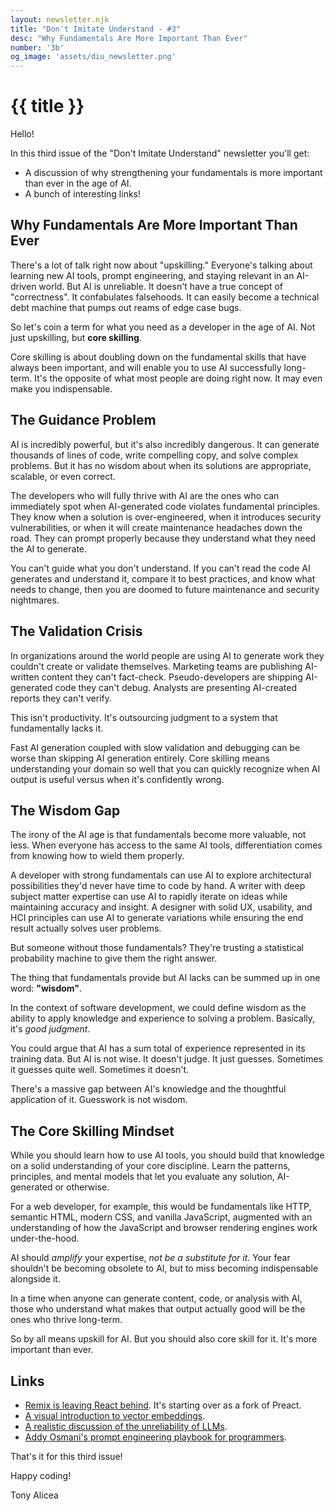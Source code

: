 ```yaml
---
layout: newsletter.njk
title: "Don't Imitate Understand - #3"
desc: "Why Fundamentals Are More Important Than Ever"
number: '3b'
og_image: 'assets/diu_newsletter.png'
---
```

# {{ title }}

Hello!
 
In this third issue of the "Don't Imitate Understand" newsletter you'll get:

- A discussion of why strengthening your fundamentals is more important than ever in the age of AI.
- A bunch of interesting links!

## Why Fundamentals Are More Important Than Ever

There's a lot of talk right now about "upskilling." Everyone's talking about learning new AI tools, prompt engineering, and staying relevant in an AI-driven world. But AI is unreliable. It doesn't have a true concept of "correctness". It confabulates falsehoods. It can easily become a technical debt machine that pumps out reams of edge case bugs.

So let's coin a term for what you need as a developer in the age of AI. Not just upskilling, but **core skilling**.

Core skilling is about doubling down on the fundamental skills that have always been important, and will enable you to use AI successfully long-term. It's the opposite of what most people are doing right now. It may even make you indispensable.

## The Guidance Problem

AI is incredibly powerful, but it's also incredibly dangerous. It can generate thousands of lines of code, write compelling copy, and solve complex problems. But it has no wisdom about when its solutions are appropriate, scalable, or even correct.

The developers who will fully thrive with AI are the ones who can immediately spot when AI-generated code violates fundamental principles. They know when a solution is over-engineered, when it introduces security vulnerabilities, or when it will create maintenance headaches down the road. They can prompt properly because they understand what they need the AI to generate.

You can't guide what you don't understand. If you can't read the code AI generates and understand it, compare it to best practices, and know what needs to change, then you are doomed to future maintenance and security nightmares.

## The Validation Crisis

In organizations around the world people are using AI to generate work they couldn't create or validate themselves. Marketing teams are publishing AI-written content they can't fact-check. Pseudo-developers are shipping AI-generated code they can't debug. Analysts are presenting AI-created reports they can't verify.

This isn't productivity. It's outsourcing judgment to a system that fundamentally lacks it.

Fast AI generation coupled with slow validation and debugging can be worse than skipping AI generation entirely. Core skilling means understanding your domain so well that you can quickly recognize when AI output is useful versus when it's confidently wrong.

## The Wisdom Gap

The irony of the AI age is that fundamentals become more valuable, not less. When everyone has access to the same AI tools, differentiation comes from knowing how to wield them properly.

A developer with strong fundamentals can use AI to explore architectural possibilities they'd never have time to code by hand. A writer with deep subject matter expertise can use AI to rapidly iterate on ideas while maintaining accuracy and insight. A designer with solid UX, usability, and HCI principles can use AI to generate variations while ensuring the end result actually solves user problems.

But someone without those fundamentals? They're trusting a statistical probability machine to give them the right answer.

The thing that fundamentals provide but AI lacks can be summed up in one word: **"wisdom"**.

In the context of software development, we could define wisdom as the ability to apply knowledge and experience to solving a problem. Basically, it's *good judgment*.

You could argue that AI has a sum total of experience represented in its training data. But AI is not wise. It doesn't judge. It just guesses. Sometimes it guesses quite well. Sometimes it doesn't.

There's a massive gap between AI's knowledge and the thoughtful application of it. Guesswork is not wisdom.

## The Core Skilling Mindset

While you should learn how to use AI tools, you should build that knowledge on a solid understanding of your core discipline. Learn the patterns, principles, and mental models that let you evaluate any solution, AI-generated or otherwise.

For a web developer, for example, this would be fundamentals like HTTP, semantic HTML, modern CSS, and vanilla JavaScript, augmented with an understanding of how the JavaScript and browser rendering engines work under-the-hood.

AI should *amplify* your expertise, *not be a substitute for it*. Your fear shouldn't be becoming obsolete to AI, but to miss becoming indispensable alongside it.

In a time when anyone can generate content, code, or analysis with AI, those who understand what makes that output actually good will be the ones who thrive long-term.

So by all means upskill for AI. But you should also core skill for it. It's more important than ever.

## Links
- [Remix is leaving React behind](https://remix.run/blog/wake-up-remix). It's starting over as a fork of Preact.
- [A visual introduction to vector embeddings](https://blog.pamelafox.org/2025/05/a-visual-exploration-of-vector.html).
- [A realistic discussion of the unreliability of LLMs](https://verissimo.substack.com/p/verissimo-monthly-may-2025).
- [Addy Osmani's prompt engineering playbook for programmers](https://addyo.substack.com/p/the-prompt-engineering-playbook-for).

That's it for this third issue!
 
Happy coding!
 
Tony Alicea